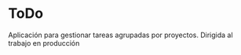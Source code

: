 # ToDo
Aplicación para gestionar tareas agrupadas por proyectos. Dirigida al trabajo en producción 
<div class="row">
  <div class="col-md-12">
    <img src="https://github.com/jander96/resources_for_repos/blob/main/todo_2023-10-11_16-15-33.jpg" alt="">
    <img src="https://github.com/jander96/resources_for_repos/blob/main/todo_2023-10-11_16-15-50.jpg" alt="">
    <img src="https://github.com/jander96/resources_for_repos/blob/main/todo_2023-10-11_16-16-02.jpg" alt="">
    <img src="https://github.com/jander96/resources_for_repos/blob/main/todo_2023-10-11_16-16-14.jpg" alt="">
    <img src="https://github.com/jander96/resources_for_repos/blob/main/todo_2023-10-11_16-16-39.jpg" alt="">
  </div>
</div>

